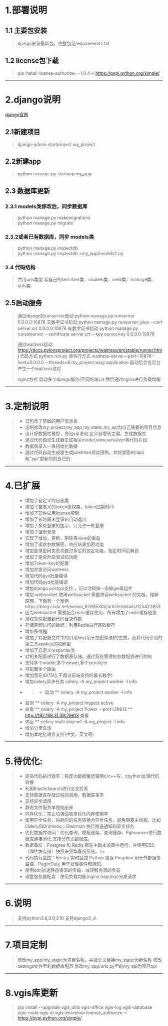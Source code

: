 

# 1.部署说明
## 1.1 主要包安装
>django安装最新包，完整包见requirements.txt
## 1.2 license包下载
>pip install license-authorize==1.0.4 -i https://pypi.python.org/simple/

---
# 2.django说明
[django官网](https://www.djangoproject.com/)
## 2.1新建项目 
>django-admin startproject my_project

## 2.2新建app 

>python manage.py startapp my_app


## 2.3 数据库更新
### 2.3.1 models类修改后，同步数据库
>python manage.py makemigrations<br>
>python manage.py migrate

### 2.3.2或者已有数据库，同步 models类
>python manage.py inspectdb<br>
>python manage.py inspectdb >my_app/models2.py

### 2.4 代码结构
> 共用urls类型
> 写自己的seririlzer类、models类、view类、manage类、utils类
> 

## 2.5启动服务 
> 通过django的runserver启动
> python manage.py runserver 0.0.0.0:10876  无数字证书启动
> python manage.py runserver_plus --cert server.crt 0.0.0.0:10876  有数字证书启动
> python manage.py runsslserver --certificate server.crt --key server.key 0.0.0.0:10876
> 
> 通过waitress启动
> https://docs.pylonsproject.org/projects/waitress/en/stable/runner.html
> 代码方式
> python run.py
> 命令行方式
> waitress-serve --port=10876--host=0.0.0.0 --threads=8 my_project.wsgi:application
> 启动后会在后台产生一个waitress进程
> 
> nginx方式
> 启动多个django服务(不同的端口)
> 然后通过nginx进行负载均衡
---

# 3.定制说明

>* 已包含了基础的用户信息表<br>
>* 定制修改my_project,my_app,my_static,my_api为自己需要的项目信息
>* 设计好数据库模型，导出sql语句 定义自增长主键，生成数据库
>* 通过代码自动生成器生成相关model,view,serializer等代码片段
>* 数据表录入一条初始化数据
>* 通过代码自动生成器生成postman测试用例，并将里面的/api/和"api"更新的的自己的

---
# 4.已扩展
>* 增加了自定义的日志类<br>
>* 增加了自定义的token授权类，token过期时间<br>
>* 增加了软件试用license控制<br>
>* 增加了长时间未登录的自动退出
>* 增加了多处登录的提示，只允许一处登录
>* 增加了强制登录
>* 实现了增加，更新，删除等view的重载
>* 增加了请求参数解密，响应结果加密功能
>* 增加登录密码失败次数过多后的锁定功能，指定时间后解锁
>* 增加了是否开启验证码功能
>* 增加Token-key的配置
>* 增加并发访问waitress
>* 增加代码pyc批量编译
>* 增加代码pyd批量编译
>* 增加django postgis支持 ，可以注释掉--去掉gis等组件
>* 增加 websocket 使用websocket 需要熟读websocket 的文档，理解原理，下面有一个案例https://blog.csdn.net/weixin_62935305/article/details/125422933
>* 因为websocket 需要配合redis缓存使用，所有增加了redis缓存链接 
>* 授权文件配置到代码目录外部
>* 存储高频访问的数据：利用Redis进行高效缓存
>* 增加多线程
>* 增加了对配置文件中的引用key(用于加密算法)的生成，及对代码引用的第三方appkey的加解密
>* 增加了自定义response类
>* 对相关配置进行了数据表存储，通过系统管理的参数配置进行控制
>* 支持多个model,多个viewer,多个serializer
>* 可配置多个路由
>* 增加雪花ID(15位,不超过前端支持的最长数字)
>* 增加celery异步任务   celery -A my_project worker -l info
>* >* 启动
>** celery -A my_project worker -l info
>*  监测
>** celery -A my_project inspect active
>*  查看
>** celery -A my_project flower --port=29613
>** http://192.168.31.39:29613 查看
>*  停止
>** celery multi stop w1 -A my_project -l info
>* 增加分页查询
>* 增加本地化语言支持(中文，英文等)

---
# 5.待优化:
>+ 提高代码执行效率：稳定大数据量逻辑用c/c++写，cpython处理代码转换 
>+ 利用ElasticSearch进行全文检索
>+ 支持数据库存储过程的调用，数据库事务
>+ 支持异步调用
>+ 静态文件服务单独抽出来
>+ 内存优化：禁止垃圾回收来优化内存使用率
>+ 使用异步任务，将耗时的任务转换为异步任务，避免阻塞主线程，比如Celery和Dramatiq；Gearman 执行推送通知和异步任务
>+ 优化数据库访问：优化查询，模板缓存，查询缓存，Pgbouncer进行数据库连接池化,支撑分布式数据库。
>+ 数据备份：Postgres 和 Redis 都在主副本设置中运行，并使用EBS（弹性块存储）快照来频繁备份系统。>+ 
>+ 代码执行监控：Sentry 实时监控 Python 错误 Pingdom 用于外部服务监控，PagerDuty 用于处理事件和通知。
>+ 使用cdn加速静态资源的传输，减轻服务器的负载
>+ 调整服务器配置：使用负载均衡(nginx,haproxy)分发请求


---
# 6.说明
> 支持python3.8,3.9,3.10
> 支持django3.*,4.*
 
---
# 7.项目定制
> 修改my_app/my_static为项目名称，并做全文替换my_static为新名称
> 修改settings文件里的数据库配置
> 修改my_app/urls.py里的my_api为项目api

---
# 8.vgis库更新
> pip install --upgrade vgis_utils vgis-office vgis-log vgis-database vgis-code vgis-ai vgis-encrption license_authorize -i https://pypi.python.org/simple/

